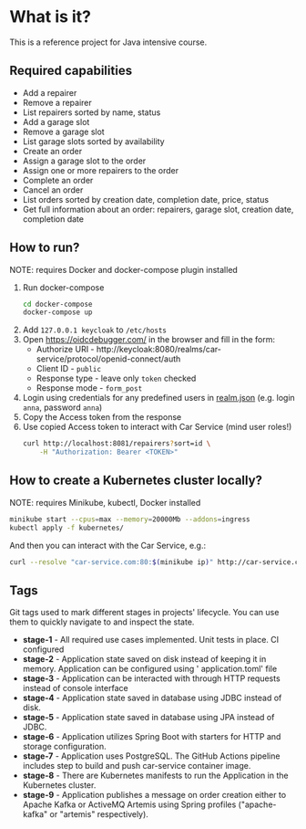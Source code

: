# What is it?

This is a reference project for Java intensive course.

## Required capabilities

* Add a repairer
* Remove a repairer
* List repairers sorted by name, status
* Add a garage slot
* Remove a garage slot
* List garage slots sorted by availability
* Create an order
* Assign a garage slot to the order
* Assign one or more repairers to the order
* Complete an order
* Cancel an order
* List orders sorted by creation date, completion date, price, status
* Get full information about an order: repairers, garage slot, creation date, completion date

## How to run?

NOTE: requires Docker and docker-compose plugin installed

1. Run docker-compose
    ```bash
    cd docker-compose
    docker-compose up
    ```
2. Add `127.0.0.1 keycloak` to `/etc/hosts`
3. Open https://oidcdebugger.com/ in the browser and fill in the form:
    * Authorize URI - http://keycloak:8080/realms/car-service/protocol/openid-connect/auth
    * Client ID - `public`
    * Response type - leave only `token` checked
    * Response mode - `form_post`
4. Login using credentials for any predefined users in [realm.json](./docker-compose/realm.json)
   (e.g. login `anna`, password `anna`)
5. Copy the Access token from the response
6. Use copied Access token to interact with Car Service (mind user roles!)
    ```bash
    curl http://localhost:8081/repairers?sort=id \
        -H "Authorization: Bearer <TOKEN>"
    ```

## How to create a Kubernetes cluster locally?

NOTE: requires Minikube, kubectl, Docker installed

```bash
minikube start --cpus=max --memory=20000Mb --addons=ingress
kubectl apply -f kubernetes/
```

And then you can interact with the Car Service, e.g.:

```bash
curl --resolve "car-service.com:80:$(minikube ip)" http://car-service.com/repairers?sort=id
```

## Tags

Git tags used to mark different stages in projects' lifecycle. You can use them to quickly navigate to and inspect the
state.

* **stage-1** - All required use cases implemented. Unit tests in place. CI configured
* **stage-2** - Application state saved on disk instead of keeping it in memory. Application can be configured using '
  application.toml' file
* **stage-3** - Application can be interacted with through HTTP requests instead of console interface
* **stage-4** - Application state saved in database using JDBC instead of disk.
* **stage-5** - Application state saved in database using JPA instead of JDBC.
* **stage-6** - Application utilizes Spring Boot with starters for HTTP and storage configuration.
* **stage-7** - Application uses PostgreSQL. The GitHub Actions pipeline includes step to build and push car-service
  container image.
* **stage-8** - There are Kubernetes manifests to run the Application in the Kubernetes cluster.
* **stage-9** - Application publishes a message on order creation either to Apache Kafka or
  ActiveMQ Artemis using Spring profiles ("apache-kafka" or "artemis" respectively).